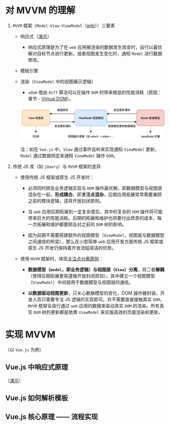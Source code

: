 # 对 MVVM 的理解

1. `MVVM` 框架（`Model-View-ViewModel`（[wiki][wiki-mvvm]））三要素

    - 响应式（[演示][vue-reactive]）

        - 响应式原理是为了在 `web` 应用被渲染的数据发生改变时，自行以最优解对目标节点进行更新。或者视图发生变化时，通知 `Model` 进行数据修改。

    - 模板引擎

    - 渲染（`ViewModel` 中的视图展示逻辑）

        - `vdom` 借由 `diff` 算法可以在操作 `DOM` 时带来极低的性能消耗（原因：章节 - [Virtual DOM](../adv-virtual-dom.md)）。

        ![mvvm-intro](mvvm.png)

        注：如在 `Vue.js` 中，`View` 通过事件监听来实现通知 `ViewModel` 更新，`Model` 通过数据绑定来通知 `ViewModel` 操作 `DOM`。

2. 传统 JS 库（如 `jQuery`）与 `MVVM` 框架的差异

    - 使用传统 JS 框架或原生 JS 开发时：

        - 必须同时顾及业务逻辑实现与 `DOM` 操作最优解。即数据模型与视图层混杂在一起，**形成耦合**。即**关注点混杂**，后期应用拓展常常需要兼顾之前的模块逻辑，违背开放封闭原则。
        
        - 当 `web` 应用后期拓展到一定复杂度后，其中的复杂的 `DOM` 操作将可能带来巨大的性能消耗。后期的拓展和维护也将要付出昂贵的成本，每一次拓展和维护都要顾及对之前的 `DOM` 树的影响。

        - 因为前期不需要搭建额外的视图模型（`ViewModel`，视图层与数据模型之间通信的桥梁），那么在小型简单 `web` 应用开发方面传统 JS 框架或原生 JS 开发仍保持着开发流程简洁的优势。

    - 使用 `MVVM` 框架时，体现[关注点分离原则][wiki-关注点分离]：

        - **数据模型（`model`，即业务逻辑）与视图层（`View`）分离**，将二者**解耦**（使得后期拓展更易遵循开放封闭原则）。其中建立一个视图模型（`ViewModel`）中间层用于数据模型与视图层的通信。

        - **以数据驱动视图更新**，只关心数据模型的变化，DOM 操作被封装。开发人员只需要专注 JS 逻辑的实现即可。并不需要直接接触真实 `DOM`，`MVVM` 框架会自行通过 `web` 应用的数据来驱动真实 `DOM` 的渲染。所有真实 `DOM` 树的更新都是依靠 `ViewModel` 来实施高效的页面渲染和更新。

[wiki-mvvm]:https://zh.wikipedia.org/wiki/MVVM

[vue-reactive]:https://github.com/lbwa/vue-reactive

[wiki-关注点分离]:https://zh.wikipedia.org/wiki/%E5%85%B3%E6%B3%A8%E7%82%B9%E5%88%86%E7%A6%BB

# 实现 MVVM

（以 `Vue.js` 为例）

## Vue.js 中响应式原理

（[演示][vue-reactive]）

## Vue.js 如何解析模板

## Vue.js 核心原理 —— 流程实现
